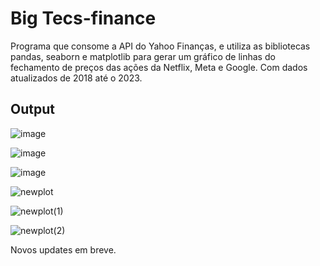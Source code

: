 # Big Tecs-finance

Programa que consome a API do Yahoo Finanças, e utiliza as bibliotecas pandas, seaborn e matplotlib para gerar um gráfico de linhas do fechamento de preços das ações da Netflix, Meta e Google. Com dados atualizados de 2018 até o 2023.

<h2> Output </h2> 

![image](https://user-images.githubusercontent.com/32654298/233877063-d43857ad-decf-46f8-862a-8268c109f9cc.png)

![image](https://user-images.githubusercontent.com/32654298/233877137-159b2ddf-3f4e-4a16-9cc6-c8ac8cd64e02.png)

![image](https://user-images.githubusercontent.com/32654298/233877218-ac1ef595-f412-46a3-939a-b5ea1cfd85d6.png)

![newplot](https://github.com/oanderoficial/Big_Tecs-finance-/assets/32654298/527a20bd-adff-4fc6-85a0-ff0b1f5bf2ff)

![newplot(1)](https://github.com/oanderoficial/Big_Tecs-finance-/assets/32654298/5b7aec6b-fb21-48c9-8f61-5d60c71eb51f)

![newplot(2)](https://github.com/oanderoficial/Big_Tecs-finance-/assets/32654298/896356ca-3795-42c3-8d28-553a4a95d15a)




Novos updates em breve. 
